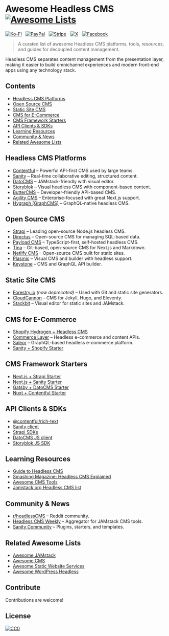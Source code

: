 # Awesome Headless CMS [![Awesome Lists](https://srv-cdn.himpfen.io/badges/awesome-lists/awesomelists-flat.svg)](https://github.com/awesomelistsio/awesome)

[![Ko-Fi](https://srv-cdn.himpfen.io/badges/kofi/kofi-flat.svg)](https://ko-fi.com/awesomelists) &nbsp; [![PayPal](https://srv-cdn.himpfen.io/badges/paypal/paypal-flat.svg)](https://www.paypal.com/donate/?hosted_button_id=3LLKRXJU44EJJ) &nbsp; [![Stripe](https://srv-cdn.himpfen.io/badges/stripe/stripe-flat.svg)](https://tinyurl.com/e8ymxdw3) &nbsp; [![X](https://srv-cdn.himpfen.io/badges/twitter/twitter-flat.svg)](https://x.com/ListsAwesome) &nbsp; [![Facebook](https://srv-cdn.himpfen.io/badges/facebook-pages/facebook-pages-flat.svg)](https://www.facebook.com/awesomelists)

> A curated list of awesome Headless CMS platforms, tools, resources, and guides for decoupled content management.

Headless CMS separates content management from the presentation layer, making it easier to build omnichannel experiences and modern front-end apps using any technology stack.

## Contents

- [Headless CMS Platforms](#headless-cms-platforms)
- [Open Source CMS](#open-source-cms)
- [Static Site CMS](#static-site-cms)
- [CMS for E-Commerce](#cms-for-e-commerce)
- [CMS Framework Starters](#cms-framework-starters)
- [API Clients & SDKs](#api-clients--sdks)
- [Learning Resources](#learning-resources)
- [Community & News](#community--news)
- [Related Awesome Lists](#related-awesome-lists)

## Headless CMS Platforms

- [Contentful](https://www.contentful.com/) – Powerful API-first CMS used by large teams.
- [Sanity](https://www.sanity.io/) – Real-time collaborative editing, structured content.
- [DatoCMS](https://www.datocms.com/) – JAMstack-friendly with visual editor.
- [Storyblok](https://www.storyblok.com/) – Visual headless CMS with component-based content.
- [ButterCMS](https://buttercms.com/) – Developer-friendly API-based CMS.
- [Agility CMS](https://agilitycms.com/) – Enterprise-focused with great Next.js support.
- [Hygraph (GraphCMS)](https://hygraph.com/) – GraphQL-native headless CMS.

## Open Source CMS

- [Strapi](https://strapi.io/) – Leading open-source Node.js headless CMS.
- [Directus](https://directus.io/) – Open-source CMS for managing SQL-based data.
- [Payload CMS](https://payloadcms.com/) – TypeScript-first, self-hosted headless CMS.
- [Tina](https://tina.io/) – Git-based, open-source CMS for Next.js and Markdown.
- [Netlify CMS](https://www.netlifycms.org/) – Open-source CMS built for static sites.
- [Plasmic](https://www.plasmic.app/) – Visual CMS and builder with headless support.
- [Keystone](https://keystonejs.com/) – CMS and GraphQL API builder.

## Static Site CMS

- [Forestry.io](https://forestry.io/) *(now deprecated)* – Used with Git and static site generators.
- [CloudCannon](https://cloudcannon.com/) – CMS for Jekyll, Hugo, and Eleventy.
- [Stackbit](https://www.stackbit.com/) – Visual editor for static sites and JAMstack.

## CMS for E-Commerce

- [Shopify Hydrogen + Headless CMS](https://shopify.dev/custom-storefronts/hydrogen)
- [Commerce Layer](https://commercelayer.io/) – Headless e-commerce and content APIs.
- [Saleor](https://saleor.io/) – GraphQL-based headless e-commerce platform.
- [Sanity + Shopify Starter](https://github.com/sanity-io/template-shopify)

## CMS Framework Starters

- [Next.js + Strapi Starter](https://github.com/strapi/strapi-starter-next-blog)
- [Next.js + Sanity Starter](https://github.com/sanity-io/sanity-template-nextjs-blog)
- [Gatsby + DatoCMS Starter](https://github.com/datocms/gatsby-portfolio)
- [Nuxt + Contentful Starter](https://github.com/nuxt/content)

## API Clients & SDKs

- [@contentful/rich-text](https://www.npmjs.com/package/@contentful/rich-text)
- [Sanity client](https://www.sanity.io/docs/client-libraries)
- [Strapi SDKs](https://docs.strapi.io/dev-docs/api/sdks)
- [DatoCMS JS client](https://github.com/datocms/js-datocms-client)
- [Storyblok JS SDK](https://github.com/storyblok/storyblok-js-client)

## Learning Resources

- [Guide to Headless CMS](https://www.contentful.com/r/knowledgebase/what-is-headless-cms/)
- [Smashing Magazine: Headless CMS Explained](https://www.smashingmagazine.com/2020/11/headless-cms-explained/)
- [Awesome CMS Tools](https://github.com/postlight/headless-wp-starter)
- [Jamstack.org Headless CMS list](https://jamstack.org/headless-cms/)

## Community & News

- [r/headlessCMS](https://www.reddit.com/r/headlessCMS/) – Reddit community.
- [Headless CMS Weekly](https://headlesscms.org/) – Aggregator for JAMstack CMS tools.
- [Sanity Community](https://www.sanity.io/exchange) – Plugins, starters, and templates.

## Related Awesome Lists

- [Awesome JAMstack](https://github.com/awesomelistsio/awesome-jamstack)
- [Awesome CMS](https://github.com/awesomelistsio/awesome-cms)
- [Awesome Static Website Services](https://github.com/awesomelistsio/awesome-static-website-services)
- [Awesome WordPress Headless](https://github.com/awesomelistsio/headless-wp-starter)
  
## Contribute

Contributions are welcome!

## License

[![CC0](https://mirrors.creativecommons.org/presskit/buttons/88x31/svg/by-sa.svg)](http://creativecommons.org/licenses/by-sa/4.0/)
